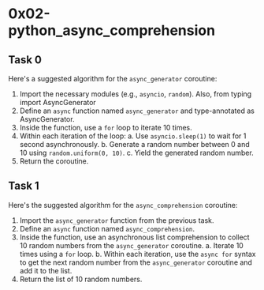 # 0x02-python_async_comprehension

## Task 0

Here's a suggested algorithm for the `async_generator` coroutine:

1. Import the necessary modules (e.g., `asyncio`, `random`). Also, from typing import AsyncGenerator
2. Define an `async` function named `async_generator` and type-annotated as AsyncGenerator.
3. Inside the function, use a `for` loop to iterate 10 times.
4. Within each iteration of the loop:
   a. Use `asyncio.sleep(1)` to wait for 1 second asynchronously.
   b. Generate a random number between 0 and 10 using `random.uniform(0, 10)`.
   c. Yield the generated random number.
5. Return the coroutine.

## Task 1

Here's the suggested algorithm for the `async_comprehension` coroutine:

1. Import the `async_generator` function from the previous task.
2. Define an `async` function named `async_comprehension`.
3. Inside the function, use an asynchronous list comprehension to collect 10 random numbers from the `async_generator` coroutine.
   a. Iterate 10 times using a `for` loop.
   b. Within each iteration, use the `async for` syntax to get the next random number from the `async_generator` coroutine and add it to the list.
4. Return the list of 10 random numbers.
